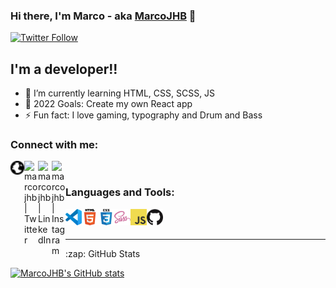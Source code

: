 ### Hi there, I'm Marco - aka [MarcoJHB][website] 👋 

[![Twitter Follow](https://img.shields.io/twitter/follow/marcojhb?color=1DA1F2&logo=twitter&style=for-the-badge)](https://twitter.com/MarcoJHB)

## I'm a developer!!

- 🌱 I’m currently learning HTML, CSS, SCSS, JS
- 🥅 2022 Goals: Create my own React app
- ⚡ Fun fact: I love gaming, typography and Drum and Bass

### Connect with me:

[<img align="left" alt="The Juice Creative" width="22px" src="https://raw.githubusercontent.com/iconic/open-iconic/master/svg/globe.svg" />][website]
[<img align="left" alt="marcojhb | Twitter" width="22px" src="https://cdn.jsdelivr.net/npm/simple-icons@v3/icons/twitter.svg" />][twitter]
[<img align="left" alt="marcojhb | LinkedIn" width="22px" src="https://cdn.jsdelivr.net/npm/simple-icons@v3/icons/linkedin.svg" />][linkedin]
[<img align="left" alt="marcojhb | Instagram" width="22px" src="https://cdn.jsdelivr.net/npm/simple-icons@v3/icons/instagram.svg" />][instagram]

<br />

### Languages and Tools:

[<img align="left" alt="Visual Studio Code" width="26px" src="https://raw.githubusercontent.com/github/explore/80688e429a7d4ef2fca1e82350fe8e3517d3494d/topics/visual-studio-code/visual-studio-code.png" />][website]
[<img align="left" alt="HTML5" width="26px" src="https://raw.githubusercontent.com/github/explore/80688e429a7d4ef2fca1e82350fe8e3517d3494d/topics/html/html.png" />][website]
[<img align="left" alt="CSS3" width="26px" src="https://raw.githubusercontent.com/github/explore/80688e429a7d4ef2fca1e82350fe8e3517d3494d/topics/css/css.png" />][website]
[<img align="left" alt="Sass" width="26px" src="https://raw.githubusercontent.com/github/explore/80688e429a7d4ef2fca1e82350fe8e3517d3494d/topics/sass/sass.png" />][website]
[<img align="left" alt="JavaScript" width="26px" src="https://raw.githubusercontent.com/github/explore/80688e429a7d4ef2fca1e82350fe8e3517d3494d/topics/javascript/javascript.png" />][website]
[<img align="left" alt="GitHub" width="26px" src="https://raw.githubusercontent.com/github/explore/78df643247d429f6cc873026c0622819ad797942/topics/github/github.png" />][website]


<br />
<br />

---

  <summary>:zap: GitHub Stats</summary>

  [![MarcoJHB's GitHub stats](https://github-readme-stats.vercel.app/api?username=MarcoJHB)](https://github.com/anuraghazra/github-readme-stats)


[website]: https://thejc.co.za
[course]: http://vsCodeHero.com
[twitter]: https://twitter.com/marcojhb
[instagram]: https://instagram.com/marcojhb
[linkedin]: https://www.linkedin.com/in/marco-agas-a2b64a34/
